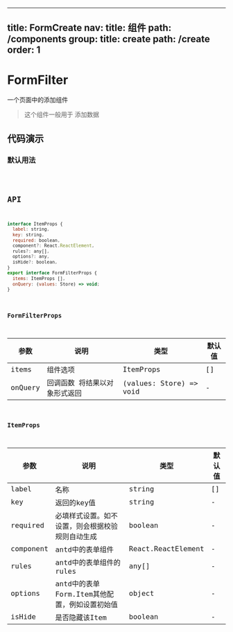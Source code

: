 
---
title: FormCreate
nav:
  title: 组件
  path: /components
group:
  title: create
  path: /create
  order: 1
---


# FormFilter

一个页面中的添加组件
> 这个组件一般用于 添加数据


## 代码演示

### 默认用法

<code src="./demo/demo1.tsx" />


## API
```javascript
interface ItemProps {
  label: string,
  key: string,
  required: boolean,
  component?: React.ReactElement,
  rules?: any[],
  options?: any,
  isHide?: boolean,
}
export interface FormFilterProps {
  items: ItemProps [],
  onQuery: (values: Store) => void;
}
```

### FormFilterProps

| 参数                           | 说明                            | 类型                                  | 默认值             |
|--------------------------------|---------------------------------|---------------------------------------|--------------------|
| items            | 组件选项                    | ItemProps                               | []              |
| onQuery            | 回调函数 将结果以对象形式返回   |  (values: Store) => void                     |         -      |

### ItemProps
| 参数                           | 说明                            | 类型                                  | 默认值             |
|--------------------------------|---------------------------------|---------------------------------------|--------------------|
| label            | 名称                    | string                               | []              |
| key            | 返回的key值                    |  string                    |         -      |
| required            | 必填样式设置。如不设置，则会根据校验规则自动生成  |  boolean                    |         -      |
| component            | antd中的表单组件  |  React.ReactElement           |         -      |
| rules            | antd中的表单组件的rules  |  any[]           |         -      |
| options            | antd中的表单Form.Item其他配置，例如设置初始值  |  object           |         -      |
| isHide            | 是否隐藏该Item  | boolean           |         -      |